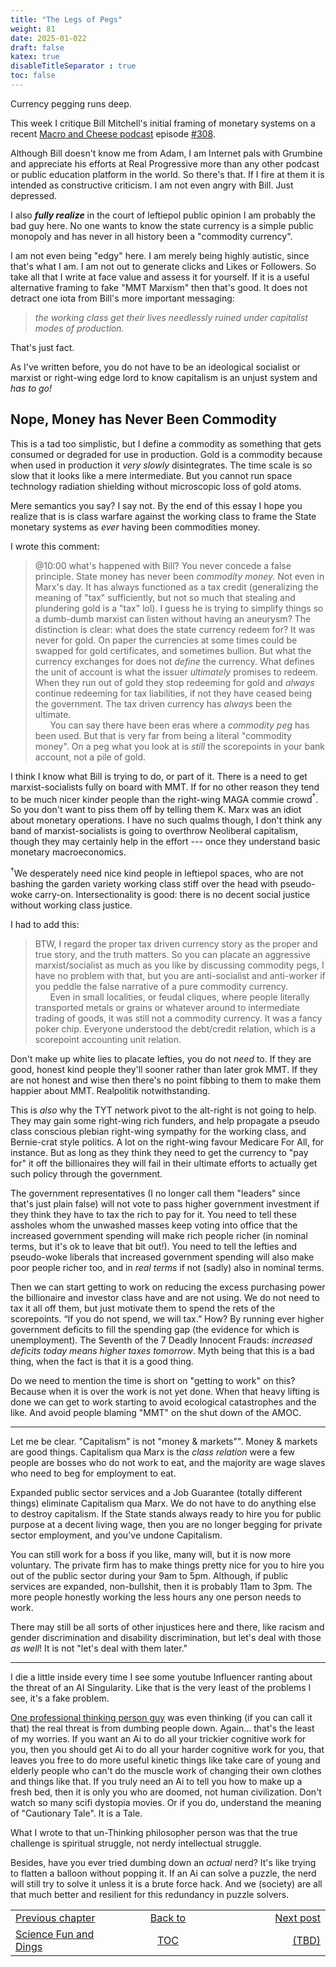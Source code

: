 ```yaml
---
title: "The Legs of Pegs"
weight: 81
date: 2025-01-022
draft: false
katex: true
disableTitleSeparator : true
toc: false
---
```


Currency pegging runs deep.

This week I critique Bill Mitchell's initial framing of monetary systems 
on a recent 
[Macro and Cheese podcast](https://www.youtube.com/watch?v=S5OLxWhtGgQ) 
episode [#308](https://www.youtube.com/watch?v=S5OLxWhtGgQ).


Although Bill doesn't know me from Adam, I am Internet pals with Grumbine 
and appreciate his efforts at Real Progressive more than any other podcast 
or public education platform in the world. So there's that. If I fire at 
them it is intended as constructive criticism. I am not even angry with Bill. 
Just depressed.

I also **_fully realize_** in the court of leftiepol public opinion I am 
probably the bad guy here. No one wants to know the state currency is a 
simple public monopoly and has never in all history been a 
"commodity currency".

I am not even being "edgy" here. I am merely being highly autistic, since 
that's what I am. I am not out to generate clicks and Likes or Followers. 
So take all that I write at face value and assess it for yourself. If it is 
a useful alternative framing to fake "MMT Marxism" then that's good.
It does not detract one iota from Bill's more important messaging: 

> _the working class get their lives _needlessly_ ruined under capitalist 
modes of production._

That's just fact.

As I've written before, you do not have to be an ideological socialist or 
marxist or right-wing edge lord to know capitalism is an unjust system 
and _has to go!_

## Nope, Money has Never Been Commodity

This is a tad too simplistic, but I define a commodity as something that 
gets consumed or degraded for use in production.  Gold is a commodity 
because when used in production it _very slowly_  disintegrates. The time 
scale is so slow that it looks like a mere intermediate. But you cannot run 
space technology radiation shielding without microscopic loss of 
gold atoms. 

Mere semantics you say? I say not. By the end of this essay I hope you 
realize that is is class warfare against the working class to frame the 
State monetary systems as _ever_ having been commodities money.

I wrote this comment:

> @10:00 what's happened with Bill? You never concede a false principle. 
State money has never been _commodity money._ Not even in Marx's day. It has 
always functioned as a tax credit (generalizing the meaning of "tax" 
sufficiently, but not so much that stealing and plundering gold is a "tax" 
lol). I guess he is trying to simplify things so a dumb-dumb marxist can 
listen without having an aneurysm? The distinction is clear: what does the 
state currency redeem for? It was never for gold. On paper the currencies 
at some times could be swapped for gold certificates, and sometimes bullion. 
But what the currency exchanges for does not _define_ the currency. What 
defines the unit of account is what the issuer _ultimately_ promises to 
redeem.  When they run out of gold they stop redeeming for gold 
and _always_ continue redeeming for tax liabilities, if not they have 
ceased being the government. The tax driven currency has _always_ been 
the ultimate.  
&nbsp;&nbsp;&nbsp;&nbsp;&nbsp;&nbsp;You can say there have been eras where 
a *_commodity peg_* has been used. But that is very far from being a 
literal "commodity money". On a peg what you look at is _still_ the 
scorepoints in your bank account, not a pile of gold.

I think I know what Bill is trying to do, or part of it. There is a need 
to get marxist-socialists fully on board with MMT. If for no other reason 
they tend to be much nicer kinder people than the right-wing MAGA commie 
crowd${}^\dagger$. So you don't want to piss them off by telling 
them K. Marx was an 
idiot about monetary operations. I have no such qualms though, I don't 
think any band of marxist-socialists is going to overthrow Neoliberal 
capitalism, though they may certainly help in the effort --- once they 
understand basic monetary macroeconomics.

${}^\dagger$We desperately need nice kind people in leftiepol spaces, who 
are not bashing the garden variety working class stiff over the head with 
pseudo-woke carry-on. Intersectionality is good: there is no decent 
social justice without working class justice.

I had to add this:

> BTW, I regard the proper tax driven currency story as the proper and 
true story, and the truth matters. So you can placate an aggressive 
marxist/socialist as much as you like by discussing commodity pegs, I have 
no problem with that, but you are anti-socialist and anti-worker if you 
peddle the false narrative of a pure commodity currency.  
&nbsp;&nbsp;&nbsp;&nbsp;&nbsp;&nbsp;Even in small localities, or feudal 
cliques, where people literally transported metals or grains or whatever 
around to intermediate trading of goods, it was still not a commodity 
currency. It was a fancy poker chip. Everyone understood the debt/credit 
relation, which is a scorepoint accounting unit relation.

Don't make up white lies to placate lefties, you do not _need_ to. If they 
are good, honest kind people they'll sooner rather than later grok MMT.
If they are not honest and wise then there's no point fibbing to them to 
make them happier about MMT. Realpolitik notwithstanding.

This is _also_ why the TYT network pivot to the alt-right is not going 
to help. They may gain some right-wing rich funders, and help propagate 
a pseudo class conscious plebian right-wing sympathy for the working class, 
and Bernie-crat style politics. A lot on the right-wing favour 
Medicare For All, for instance. But as long as they think they need to get 
the currency to "pay for" it off the billionaires they will fail in their 
ultimate efforts to actually get such policy through the government.

The government representatives (I no longer call them "leaders" since 
that's just plain false) will not vote to pass higher government 
investment if they think they have to tax the rich to pay for it. You need 
to tell these assholes whom the unwashed masses keep voting into office that 
the increased government spending will make rich people richer (in nominal 
terms, but it's ok to leave that bit out!). You need to tell the lefties 
and pseudo-woke liberals that increased government spending will also make 
poor people richer too, and in _real terms_ if not (sadly) also in nominal 
terms.

Then we can start getting to work on reducing the excess purchasing power 
the billionaire and investor class have and are not using. We do not need 
to tax it all off them, but just motivate them to spend the rets of the 
scorepoints. “If you do not spend, we will tax.” How? By running ever 
higher government deficits to fill the spending gap (the evidence for 
which is unemployment). The Seventh of the 7 Deadly Innocent 
Frauds: _increased deficits today means higher taxes tomorrow_. Myth being 
that this is a bad thing, when the fact is that it is a good thing.

Do we need to mention the time is short on "getting to work" on this? 
Because when it is over the work is not yet done. When that heavy lifting is 
done we can get to work starting to avoid ecological catastrophes and 
the like. And avoid people blaming "MMT" on the shut down of the AMOC.

---

Let me be clear. "Capitalism" is not "money & markets"". Money & markets 
are good things. Capitalism qua Marx is the _class relation_ were a few 
people are bosses who do not work to eat, and the majority are wage slaves 
who need to beg for employment to eat.

Expanded public sector services and a Job Guarantee (totally different 
things) eliminate Capitalism qua Marx. We do not have to do anything else 
to destroy capitalism. If the State stands always ready to hire you for 
public purpose at a decent living wage, then you are no longer begging for 
private sector employment, and you've undone Capitalism.

You can still work for a boss if you like, many will, but it is now more
voluntary. The private firm has to make things pretty nice for you to hire 
you out of the public sector during your 9am to 5pm. Although, if public 
services are expanded, non-bullshit, then it is probably 11am to 3pm.
The more people honestly working the less hours any one person needs 
to work.

There may still be all sorts of other injustices here and there, like 
racism and gender discrimination and disability discrimination, but let's 
deal with those _as well_! It is not "let's deal with them later."


---

I die a little inside every time I see some youtube Influencer ranting 
about the threat of an AI Singularity. Like that is the very least of the 
problems I see, it's a fake problem.

[One professional thinking person guy](https://www.youtube.com/watch?v=oL0y3WCCvpU) was even thinking (if you can call it that) the real threat is 
from dumbing people down. Again... that's the least of my worries. If you 
want an Ai to do all your trickier cognitive work for you, then you should 
get Ai to do all your harder cognitive work for you, that leaves you free 
to do more useful kinetic things like take care of young and elderly people 
who can't do the muscle work of changing their own clothes and things like 
that. If you truly need an Ai to tell you how to make up a fresh bed, then 
it is only you who are doomed, not human civilization. Don't watch so many 
scifi dystopia movies.  Or if you do, understand the meaning 
of "Cautionary Tale". It is a Tale.

What I wrote to that un-Thinking philosopher person was that the true 
challenge is spiritual struggle, not nerdy intellectual struggle.

Besides, have you ever tried dumbing down an _actual_ nerd? It's like 
trying to flatten a balloon without popping it. If an Ai can solve a puzzle, 
the nerd will still try to solve it unless it is a brute force hack.
And we (society) are all that much better and resilient for this redundancy 
in puzzle solvers.


<table style="border-collapse: collapse; border=0;">
    <colgroup>
       <col span="1" style="width: 20%;">
       <col span="1" style="width: 20%;">
       <col span="1" style="width: 20%;">
    </colgroup>
<tr style="border: 1px solid color:#0f0f0f;">
<td style="border: 1px solid color:#0f0f0f;">
<a href="../79_science_fun_and_dings">Previous chapter</a></td>
<td style="border: 1px solid color:#0f0f0f; text-align:center;">
<a href="../">Back to</a></td>
<td style="border: 1px solid color:#0f0f0f; text-align:right;">
<a href="../">Next post</a></td>
</tr>
<tr style="border: 1px solid color:#0f0f0f;">
<td style="border: 1px solid color:#0f0f0f;">
<a href="../79_science_fun_and_dings">Science Fun and Dings</a></td>
<td style="border: 1px solid color:#0f0f0f; text-align:center;">
<a href="../">TOC</a></td>
<td style="border: 1px solid color:#0f0f0f; text-align:right;">
<a href="../">(TBD)</a></td>
</tr>
</table>
